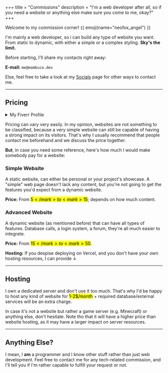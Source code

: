+++
title = "Commissions"
description = "I'm a web developer after all, so if you need a website or anything else make sure you come to me, okay?"
+++

Welcome to my commission corner! {{ emoji(name="neofox_angel") }}

I'm mainly a web developer, so i can build any type of website you want. From static to dynamic, with either a simple or a complex styling. **Sky's the limit.**

Before starting, I'll share my contacts right away:

**E-mail:** `me@mambuco.dev`

Else, feel free to take a look at my [Socials](@/socials/index.md) page for other ways to contact me.

---

## Pricing

<details>
<summary>My Fiverr Profile</summary>

I also own a **Fiverr** profile. Prices are way higher there, but I prefer way more to have business with you trough Fiverr if the project we're talking about is in large scale.

This is to guarantee you'll receive your website on time, trough a verified platform, and that I receive the full payment.

Believe me, it's a really famous platform for freelancers, and you can definitely trust it more than you'd trust making a private transaction to me, without any intermediates.

This is my Fiverr profile below ↓

<div class="icon-grid">

<a href="https://wetdry.world/@mambuco/">
    <img alt="Pixel art Fiverr icon" class="transparent no-hover pixels drop-shadow icon" src="fiverr.png" />
    <div class="details">
        <strong>Fiverr</strong>
        <p>A famous freelancing platform.</p>
    </div>
</a>

</div>
</details>

Pricing can vary very easily. In my opinion, websites are not something to be classified, because a very simple website can still be capable of having a strong impact on its visitors. That's why I usually recommend that people contact me beforehand and we discuss the price together.

**But**, in case you need some reference, here's how much I would make somebody pay for a website:

### Simple Website

A static website, can either be personal or your project's showcase. A "simple" web page doesn't lack any content, but you're not going to get the features you'd expect from a dynamic website.

**Price:** From <mark>5$</mark> to <mark>15$</mark>; depends on how much content.

### Advanced Website

A dynamic website (as mentioned before) that can have all types of features. Database calls, a login system, a forum, they're all much easier to integrate.

**Price:** From <mark>15$</mark> to <mark>50$</mark>.

**Hosting:** If you despise deploying on Vercel, and you don't have your own hosting resources, I can provide ↓

---

## Hosting

I own a dedicated server and don't use it too much. That's why I'd be happy to host any kind of website for <mark>1-2$/month</mark> +  required database/external services will be an extra charge.

In case it's not a website but rather a game server (e.g. Minecraft) or anything else, don't hesitate. Note tho that it will have a higher price than website hosting, as it may have a larger impact on server resources.

---

## Anything Else?

I mean, I **am** a programmer and I know other stuff rather than just web development. Feel free to contact me for any tech-related commission, and I'll tell you if I'm rather capable to fulfill your request or not.
